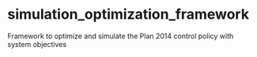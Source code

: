 # simulation_optimization_framework
Framework to optimize and simulate the Plan 2014 control policy with system objectives
